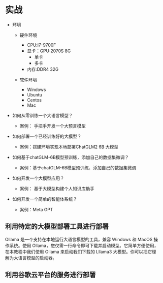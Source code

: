 # 实战
- 环境
	- 硬件环境
		- CPU:i7-9700F
		- 显卡：GPU:2070S 8G
			- 单卡
			- 多卡
		- 内存:DDR4 32G

	- 软件环境
		- Windows
		- Ubuntu
		- Centos
		- Mac


- 如何从零训练一个大语言模型？
	- 案例：	手把手开发一个大预言模型
- 如何部署一个已经训练好的大模型？
	- 案例：搭建环境实现本地部署ChatGLM2 6B 大模型
- 如何基于chatGLM-6B模型预训练，添加自己的数据集微调？
	- 案例：基于chatGLM-6B模型预训练，添加自己的数据集微调
- 如何开发一个大模型应用？
	- 案例：	基于大模型构建个人知识库助手
- 如何开发一个简单的智能体系统？
	- 案例：Meta GPT



## 利用特定的大模型部署工具进行部署
Ollama 是一个支持在本地运行大语言模型的工具，兼容 Windows 和 MacOS 操作系统。使用 Ollama，您仅需一行命令即可下载并启动模型。它简单方便使用，在本教程中我们使用 Ollama 来启动我们下载的 Lllama3 大模型。你可以把它理解为大语言模型的启动器。


## 利用谷歌云平台的服务进行部署